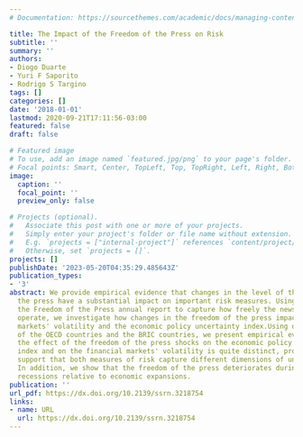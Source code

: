 ```yaml
---
# Documentation: https://sourcethemes.com/academic/docs/managing-content/

title: The Impact of the Freedom of the Press on Risk
subtitle: ''
summary: ''
authors:
- Diogo Duarte
- Yuri F Saporito
- Rodrigo S Targino
tags: []
categories: []
date: '2018-01-01'
lastmod: 2020-09-21T17:11:56-03:00
featured: false
draft: false

# Featured image
# To use, add an image named `featured.jpg/png` to your page's folder.
# Focal points: Smart, Center, TopLeft, Top, TopRight, Left, Right, BottomLeft, Bottom, BottomRight.
image:
  caption: ''
  focal_point: ''
  preview_only: false

# Projects (optional).
#   Associate this post with one or more of your projects.
#   Simply enter your project's folder or file name without extension.
#   E.g. `projects = ["internal-project"]` references `content/project/deep-learning/index.md`.
#   Otherwise, set `projects = []`.
projects: []
publishDate: '2023-05-20T04:35:29.485643Z'
publication_types:
- '3'
abstract: We provide empirical evidence that changes in the level of the freedom of
  the press have a substantial impact on important risk measures. Using data from
  the Freedom of the Press annual report to capture how freely the news media can
  operate, we investigate how changes in the freedom of the press impact financial
  markets' volatility and the economic policy uncertainty index.Using data from eight
  of the OECD countries and the BRIC countries, we present empirical evidence that
  the effect of the freedom of the press shocks on the economic policy uncertainty
  index and on the financial markets' volatility is quite distinct, providing further
  support that both measures of risk capture different dimensions of uncertainty.
  In addition, we show that the freedom of the press deteriorates during economic
  recessions relative to economic expansions.
publication: ''
url_pdf: https://dx.doi.org/10.2139/ssrn.3218754
links:
- name: URL
  url: https://dx.doi.org/10.2139/ssrn.3218754
---
```

